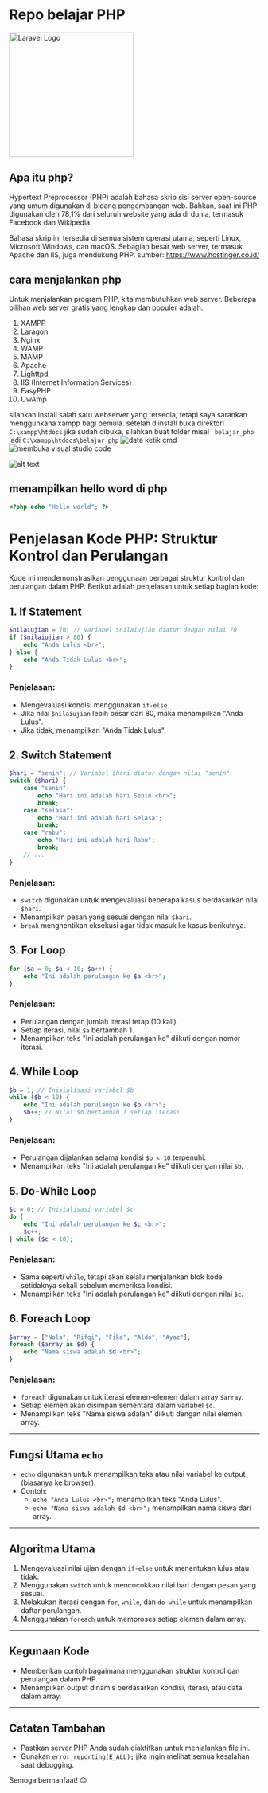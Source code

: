 # Repo belajar PHP

<img src="https://www.php.net/images/logos/php-logo-white.svg" width="250" alt="Laravel Logo">


## Apa itu php?

Hypertext Preprocessor (PHP) adalah bahasa skrip sisi server open-source yang umum digunakan di bidang pengembangan web. Bahkan, saat ini PHP digunakan oleh 78,1% dari seluruh website yang ada di dunia, termasuk Facebook dan Wikipedia.

Bahasa skrip ini tersedia di semua sistem operasi utama, seperti Linux, Microsoft Windows, dan macOS. Sebagian besar web server, termasuk Apache dan IIS, juga mendukung PHP.
sumber: https://www.hostinger.co.id/ 

## cara menjalankan php
 Untuk menjalankan program PHP, kita membutuhkan web server. Beberapa pilihan web server gratis yang lengkap dan populer adalah:

1. XAMPP
2. Laragon
3. Nginx
4. WAMP
5. MAMP
6. Apache
7. Lighttpd
8. IIS (Internet Information Services)
9. EasyPHP
10. UwAmp

silahkan install salah satu webserver yang tersedia, tetapi saya sarankan menggunkana xampp bagi pemula.
setelah diinstall buka direktori ``` C:\xampp\htdocs ``` jika sudah dibuka, silahkan buat folder misal ``` belajar_php``` jadi ```C:\xampp\htdocs\belajar_php```
![data](/img/1.png)
ketik cmd
![membuka visual studio code](/img/3.png)

![alt text](/img/2.png)

## menampilkan hello word di php
```php
<?php echo "Hello world"; ?>
```

# Penjelasan Kode PHP: Struktur Kontrol dan Perulangan

Kode ini mendemonstrasikan penggunaan berbagai struktur kontrol dan perulangan dalam PHP. Berikut adalah penjelasan untuk setiap bagian kode:

## 1. **If Statement**
```php
$nilaiujian = 70; // Variabel $nilaiujian diatur dengan nilai 70
if ($nilaiujian > 80) {
    echo "Anda Lulus <br>";
} else {
    echo "Anda Tidak Lulus <br>";
}
```
### Penjelasan:
- Mengevaluasi kondisi menggunakan `if-else`.
- Jika nilai `$nilaiujian` lebih besar dari 80, maka menampilkan "Anda Lulus".
- Jika tidak, menampilkan "Anda Tidak Lulus".

## 2. **Switch Statement**
```php
$hari = "senin"; // Variabel $hari diatur dengan nilai "senin"
switch ($hari) {
    case "senin":
        echo "Hari ini adalah hari Senin <br>";
        break;
    case "selasa":
        echo "Hari ini adalah hari Selasa";
        break;
    case "rabu":
        echo "Hari ini adalah hari Rabu";
        break;
    // ...
}
```
### Penjelasan:
- `switch` digunakan untuk mengevaluasi beberapa kasus berdasarkan nilai `$hari`.
- Menampilkan pesan yang sesuai dengan nilai `$hari`.
- `break` menghentikan eksekusi agar tidak masuk ke kasus berikutnya.

## 3. **For Loop**
```php
for ($a = 0; $a < 10; $a++) {
    echo "Ini adalah perulangan ke $a <br>";
}
```
### Penjelasan:
- Perulangan dengan jumlah iterasi tetap (10 kali).
- Setiap iterasi, nilai `$a` bertambah 1.
- Menampilkan teks "Ini adalah perulangan ke" diikuti dengan nomor iterasi.

## 4. **While Loop**
```php
$b = 1; // Inisialisasi variabel $b
while ($b < 10) {
    echo "Ini adalah perulangan ke $b <br>";
    $b++; // Nilai $b bertambah 1 setiap iterasi
}
```
### Penjelasan:
- Perulangan dijalankan selama kondisi `$b < 10` terpenuhi.
- Menampilkan teks "Ini adalah perulangan ke" diikuti dengan nilai `$b`.

## 5. **Do-While Loop**
```php
$c = 0; // Inisialisasi variabel $c
do {
    echo "Ini adalah perulangan ke $c <br>";
    $c++;
} while ($c < 10);
```
### Penjelasan:
- Sama seperti `while`, tetapi akan selalu menjalankan blok kode setidaknya sekali sebelum memeriksa kondisi.
- Menampilkan teks "Ini adalah perulangan ke" diikuti dengan nilai `$c`.

## 6. **Foreach Loop**
```php
$array = ["Nola", "Rifqi", "Fika", "Aldo", "Ayaz"];
foreach ($array as $d) {
    echo "Nama siswa adalah $d <br>";
}
```
### Penjelasan:
- `foreach` digunakan untuk iterasi elemen-elemen dalam array `$array`.
- Setiap elemen akan disimpan sementara dalam variabel `$d`.
- Menampilkan teks "Nama siswa adalah" diikuti dengan nilai elemen array.

---

## Fungsi Utama `echo`
- `echo` digunakan untuk menampilkan teks atau nilai variabel ke output (biasanya ke browser).
- Contoh:
  - `echo "Anda Lulus <br>";` menampilkan teks "Anda Lulus".
  - `echo "Nama siswa adalah $d <br>";` menampilkan nama siswa dari array.

---

## Algoritma Utama
1. Mengevaluasi nilai ujian dengan `if-else` untuk menentukan lulus atau tidak.
2. Menggunakan `switch` untuk mencocokkan nilai hari dengan pesan yang sesuai.
3. Melakukan iterasi dengan `for`, `while`, dan `do-while` untuk menampilkan daftar perulangan.
4. Menggunakan `foreach` untuk memproses setiap elemen dalam array.

---

## Kegunaan Kode
- Memberikan contoh bagaimana menggunakan struktur kontrol dan perulangan dalam PHP.
- Menampilkan output dinamis berdasarkan kondisi, iterasi, atau data dalam array.

---

## Catatan Tambahan
- Pastikan server PHP Anda sudah diaktifkan untuk menjalankan file ini.
- Gunakan `error_reporting(E_ALL);` jika ingin melihat semua kesalahan saat debugging.

Semoga bermanfaat! 😊

